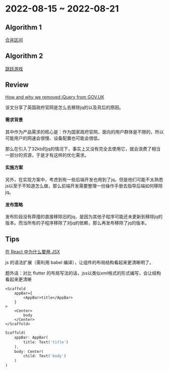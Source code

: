 # 2022-08-15 ~ 2022-08-21

## Algorithm 1

[合并区间](https://github.com/JunwuHuang/leetcode-daily/blob/master/merge-intervals/%E5%90%88%E5%B9%B6%E5%8C%BA%E9%97%B4.md)

## Algorithm 2

[跳跃游戏](https://github.com/JunwuHuang/leetcode-daily/blob/master/jump-game/%E8%B7%B3%E8%B7%83%E6%B8%B8%E6%88%8F.md)

## Review

[How and why we removed jQuery from GOV.UK](https://insidegovuk.blog.gov.uk/2022/08/11/how-and-why-we-removed-jquery-from-gov-uk/)

该文分享了英国政府官网是怎么去移除jq的以及背后的原因。

#### 需求背景

其中作为产品需求的核心是：作为国家政府官网，面向的用户群体是不限的，所以可能用户的网速会很慢、设备配置也可能会很低。

那么在引入了32kb的jq的情况下，事实上又没有完全去使用它，就会浪费了相当一部分的资源，于是才有这样的优化需求。

#### 实施方案

另外，在实现方案中，考虑到有一些后端开发也用到了jq，但是他们可能不太熟悉js以至于不知道怎么做，那么前端开发需要整理一份操作手册去指导后端如何移除jq。

#### 发布策略

发布阶段没有莽撞的直接移除旧的jq，是因为其他子程序可能还未更新到移除jq的版本。而当所有的子程序移除了对jq的依赖，那么再发布移除了jq的版本。



## Tips

[在 React 中为什么要用 JSX](https://juejin.cn/post/7132472958051680287)

js 的语法扩展（需利用 babel 编译），让组件的布局结构看起来更清晰明了。

题外话：对比 flutter 的布局写法的话，jsx以类似xml格式的形式编写，会让结构看起来更清晰

```JSX
<Scaffold
    appBar={
        <AppBar>title</AppBar>
    }
>
    <Center>
        body
    </Center>
</Scaffold>
```

```dart
Scaffold(
    appBar: AppBar(
        title: Text('title')
    ),
    body: Center(
        child: Text('body')
    )
)
```
